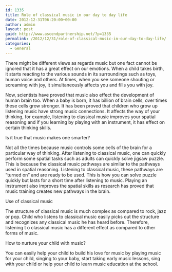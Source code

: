 ```yaml
---
id: 1335
title: Role of classical music in our day to day life
date: 2012-12-31T06:20:00+00:00
author: admin
layout: post
guid: http://www.ascendpartnership.net/?p=1335
permalink: /2012/12/31/role-of-classical-music-in-our-day-to-day-life/
categories:
  - General
---
```

There might be different views as regards music but one fact cannot be ignored that it has a great effect on our emotions. When a child takes birth, it starts reacting to the various sounds in its surroundings such as toys, human voice and others. At times, when you see someone shouting or screaming with joy, it simultaneously affects you and fills you with joy.

Now, scientists have proved that music also effect the development of human brain too. When a baby is born, it has billion of brain cells, over times these cells grow stronger. It has been proved that children who grow up listening music have strong music connections. It affects the way of your thinking, for example, listening to classical music improves your spatial reasoning and if you learning by playing with an instrument, it has effect on certain thinking skills.

Is it true that music makes one smarter?
  
Not all the times because music controls some cells of the brain for a particular way of thinking. After listening to classical music, one can quickly perform some spatial tasks such as adults can quickly solve jigsaw puzzle. This is because the classical music pathways are similar to the pathways used in spatial reasoning. Listening to classical music, these pathways are “turned on” and are ready to be used. This is how you can solve puzzle quickly but lasts for a short time after listening to music. Playing an instrument also improves the spatial skills as research has proved that music training creates new pathways in the brain.

Use of classical music
  
The structure of classical music is much complex as compared to rock, jazz or pop. Child who listens to classical music easily picks out the structure and recognizes any classical music he has heard before. Therefore, listening t o classical music has a different effect as compared to other forms of music.

How to nurture your child with music?
  
You can easily help your child to build his love for music by playing music for your child, singing to your baby, start taking early music lessons, sing with your child or help your child to learn music education at the school.